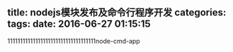 title: nodejs模块发布及命令行程序开发
categories:
tags:
date: 2016-06-27 01:15:15
---
11111111111111111111111111111111111node-cmd-app
